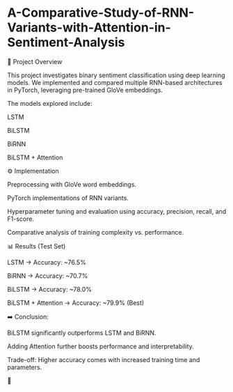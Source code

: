 # A-Comparative-Study-of-RNN-Variants-with-Attention-in-Sentiment-Analysis
📌 Project Overview

This project investigates binary sentiment classification using deep learning models.
We implemented and compared multiple RNN-based architectures in PyTorch, leveraging pre-trained GloVe embeddings.

The models explored include:

LSTM

BiLSTM

BiRNN

BiLSTM + Attention

⚙️ Implementation

Preprocessing with GloVe word embeddings.

PyTorch implementations of RNN variants.

Hyperparameter tuning and evaluation using accuracy, precision, recall, and F1-score.

Comparative analysis of training complexity vs. performance.

📊 Results (Test Set)

LSTM → Accuracy: ~76.5%

BiRNN → Accuracy: ~70.7%

BiLSTM → Accuracy: ~78.0%

BiLSTM + Attention → Accuracy: ~79.9% (Best)

➡️ Conclusion:

BiLSTM significantly outperforms LSTM and BiRNN.

Adding Attention further boosts performance and interpretability.

Trade-off: Higher accuracy comes with increased training time and parameters.

👥
